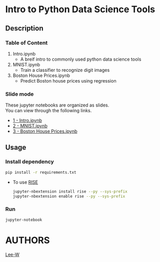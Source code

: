 # Intro to Python Data Science Tools

## Description

### Table of Content
1. Intro.ipynb
	- A breif intro to commonly used python data science tools
2. MNIST.ipynb
	- Train a classifier to recognize digit images
3. Boston House Prices.ipynb
	- Predict Boston house prices using regression

### Slide mode
These jupyter notebooks are organized as slides.  
You can view through the following links.

- [1 - Intro.ipynb](https://nbviewer.jupyter.org/format/slides/github/Lee-W/sklearn_intro/blob/master/1%20-%20Intro.ipynb#/)
- [2 - MNIST.ipynb](https://nbviewer.jupyter.org/format/slides/github/Lee-W/sklearn_intro/blob/master/2%20-%20MNIST.ipynb#/)
- [3 - Boston House Prices.ipynb](https://nbviewer.jupyter.org/format/slides/github/Lee-W/sklearn_intro/blob/master/3%20-%20Boston%20House%20Prices.ipynb#/)



## Usage

### Install dependency
```sh
pip install -r requirements.txt
```

- To use [RISE](https://github.com/damianavila/RISE)

	```sh
	jupyter-nbextension install rise --py --sys-prefix
	jupyter-nbextension enable rise --py --sys-prefix
	```

### Run
```sh
jupyter-notebook
```

# AUTHORS
[Lee-W](https://github.com/Lee-W/)